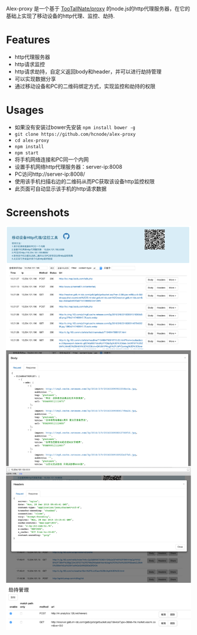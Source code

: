 Alex-proxy 是一个基于 [TooTallNate/proxy](https://github.com/TooTallNate/proxy) 的node.js的http代理服务器，在它的基础上实现了移动设备的http代理、监控、劫持.

# Features
 
 * http代理服务器
 * http请求监控
 * http请求劫持，自定义返回body和header，并可以进行劫持管理
 * 可以实现数据分享
 * 通过移动设备和PC的二维码绑定方式，实现监控和劫持的权限
 
# Usages

 * 如果没有安装过bower先安装 `npm install bower -g`
 * `git clone https://github.com/hcnode/alex-proxy`
 * `cd alex-proxy`
 * `npm install`
 * `npm start`
 * 将手机网络连接和PC同一个内网
 * 设置手机网络http代理服务器：server-ip:8008
 * PC访问http://server-ip:8008/
 * 使用该手机扫描右边的二维码从而PC获取该设备http监控权限
 * 此页面可自动显示该手机的http请求数据
 
# Screenshots 

![screenshot1](https://raw.githubusercontent.com/hcnode/alex-proxy/master/screenshot/screenshot1.png)
![screenshot2](https://raw.githubusercontent.com/hcnode/alex-proxy/master/screenshot/screenshot2.png)
![screenshot3](https://raw.githubusercontent.com/hcnode/alex-proxy/master/screenshot/screenshot3.png)
![screenshot4](https://raw.githubusercontent.com/hcnode/alex-proxy/master/screenshot/screenshot4.png)
